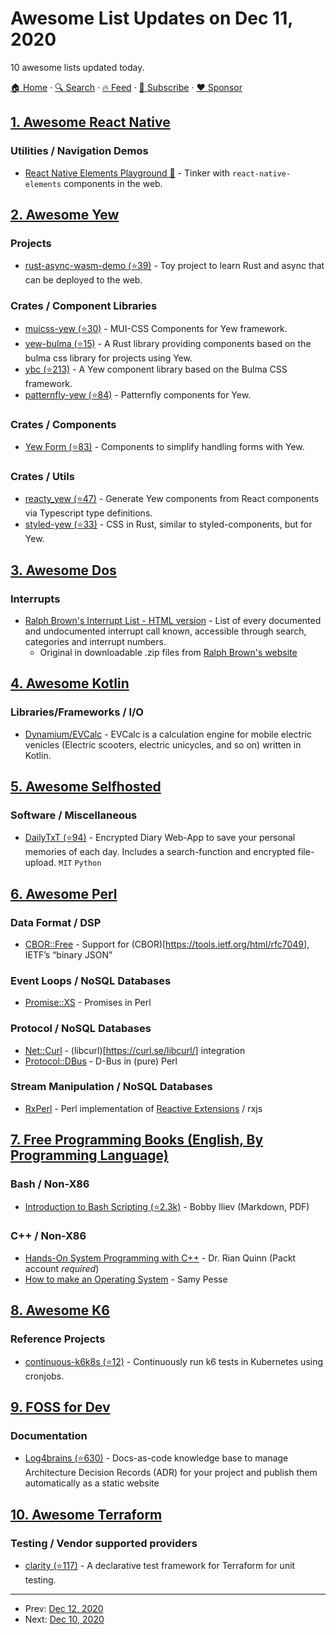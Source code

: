 # Awesome List Updates on Dec 11, 2020

10 awesome lists updated today.

[🏠 Home](/README.md) · [🔍 Search](https://www.trackawesomelist.com/search/) · [🔥 Feed](https://www.trackawesomelist.com/rss.xml) · [📮 Subscribe](https://trackawesomelist.us17.list-manage.com/subscribe?u=d2f0117aa829c83a63ec63c2f&id=36a103854c) · [❤️  Sponsor](https://github.com/sponsors/theowenyoung)



## [1. Awesome React Native](/content/jondot/awesome-react-native/README.md)

### Utilities / Navigation Demos

*   [React Native Elements Playground 🚀](https://react-native-elements.js.org/) - Tinker with `react-native-elements` components in the web.

## [2. Awesome Yew](/content/jetli/awesome-yew/README.md)

### Projects

*   [rust-async-wasm-demo (⭐39)](https://github.com/extraymond/rust-async-wasm-demo) - Toy project to learn Rust and async that can be deployed to the web.

### Crates / Component Libraries

*   [muicss-yew (⭐30)](https://github.com/AlephAlpha/muicss-yew) - MUI-CSS Components for Yew framework.
*   [yew-bulma (⭐15)](https://github.com/kellpossible/yew-bulma) - A Rust library providing components based on the bulma css library for projects using Yew.
*   [ybc (⭐213)](https://github.com/thedodd/ybc) - A Yew component library based on the Bulma CSS framework.
*   [patternfly-yew (⭐84)](https://github.com/ctron/patternfly-yew) - Patternfly components for Yew.

### Crates / Components

*   [Yew Form (⭐83)](https://github.com/jfbilodeau/yew_form) - Components to simplify handling forms with Yew.

### Crates / Utils

*   [reacty\_yew (⭐47)](https://github.com/hobofan/reacty_yew) - Generate Yew components from React components via Typescript type definitions.
*   [styled-yew (⭐33)](https://github.com/IcyDefiance/styled-yew) - CSS in Rust, similar to styled-components, but for Yew.

## [3. Awesome Dos](/content/balintkissdev/awesome-dos/README.md)

### Interrupts

*   [Ralph Brown's Interrupt List - HTML version](https://web.archive.org/web/20201111162212/http://www.ctyme.com/rbrown.htm) - List of every documented and undocumented interrupt call known, accessible through search, categories and interrupt numbers.
    *   Original in downloadable .zip files from [Ralph Brown's website](https://web.archive.org/web/20201108093425/http://www.cs.cmu.edu/\~ralf/files.html)

## [4. Awesome Kotlin](/content/KotlinBy/awesome-kotlin/README.md)

### Libraries/Frameworks / I/O

*   [Dynamium/EVCalc](https://github.com/Dynamium/EVCalc) - EVCalc is a calculation engine for mobile electric venicles (Electric scooters, electric unicycles, and so on) written in Kotlin.

## [5. Awesome Selfhosted](/content/awesome-selfhosted/awesome-selfhosted/README.md)

### Software / Miscellaneous

*   [DailyTxT (⭐94)](https://github.com/PhiTux/DailyTxT) - Encrypted Diary Web-App to save your personal memories of each day. Includes a search-function and encrypted file-upload. `MIT` `Python`

## [6. Awesome Perl](/content/hachiojipm/awesome-perl/README.md)

### Data Format / DSP

*   [CBOR::Free](https://metacpan.org/pod/CBOR::Free) - Support for (CBOR)\[<https://tools.ietf.org/html/rfc7049>], IETF’s “binary JSON”

### Event Loops / NoSQL Databases

*   [Promise::XS](https://metacpan.org/pod/Promise::XS) - Promises in Perl

### Protocol / NoSQL Databases

*   [Net::Curl](https://metacpan.org/pod/Net::Curl) - (libcurl)\[<https://curl.se/libcurl/>] integration
*   [Protocol::DBus](https://metacpan.org/pod/Protocol::DBus) - D-Bus in (pure) Perl

### Stream Manipulation / NoSQL Databases

*   [RxPerl](https://metacpan.org/pod/RxPerl) - Perl implementation of [Reactive Extensions](http://reactivex.io) / rxjs

## [7. Free Programming Books (English, By Programming Language)](/content/EbookFoundation/free-programming-books/README.md)

### Bash / Non-X86

*   [Introduction to Bash Scripting (⭐2.3k)](https://github.com/bobbyiliev/introduction-to-bash-scripting) - Bobby Iliev (Markdown, PDF)

### C++ / Non-X86

*   [Hands-On System Programming with C++](https://www.packtpub.com/free-ebook/hands-on-system-programming-with-c/9781789137880) - Dr. Rian Quinn (Packt account *required*)
*   [How to make an Operating System](https://samypesse.gitbook.io/how-to-create-an-operating-system/) - Samy Pesse

## [8. Awesome K6](/content/grafana/awesome-k6/README.md)

### Reference Projects

*   [continuous-k6k8s (⭐12)](https://github.com/lreimer/continuous-k6k8s) - Continuously run k6 tests in Kubernetes using cronjobs.

## [9. FOSS for Dev](/content/tvvocold/FOSS-for-Dev/README.md)

### Documentation

*   [Log4brains (⭐630)](https://github.com/thomvaill/log4brains) - Docs-as-code knowledge base to manage Architecture Decision Records (ADR) for your project and publish them automatically as a static website

## [10. Awesome Terraform](/content/shuaibiyy/awesome-terraform/README.md)

### Testing / Vendor supported providers

*   [clarity (⭐117)](https://github.com/xchapter7x/clarity) - A declarative test framework for Terraform for unit testing.

---

- Prev: [Dec 12, 2020](/content/2020/12/12/README.md)
- Next: [Dec 10, 2020](/content/2020/12/10/README.md)